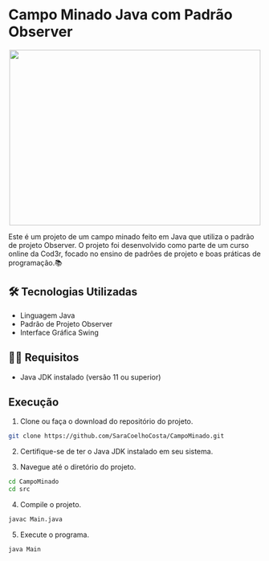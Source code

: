 # Campo Minado Java com Padrão Observer

<p align="center"> 
  <img align="center" src="https://github.com/SaraCoelhoCosta/CampoMinado/assets/31167065/f5e81e21-5619-4326-b02c-ab019f0b30c5" width="500" height="350">  
</p>



Este é um projeto de um campo minado feito em Java que utiliza o padrão de projeto Observer. 
O projeto foi desenvolvido como parte de um curso online da Cod3r, 
focado no ensino de padrões de projeto e boas práticas de programação.📚

## 🛠 Tecnologias Utilizadas

- Linguagem Java
- Padrão de Projeto Observer
- Interface Gráfica Swing

## 👩‍💻 Requisitos

- Java JDK instalado (versão 11 ou superior)

## Execução

1. Clone ou faça o download do repositório do projeto.

```bash
git clone https://github.com/SaraCoelhoCosta/CampoMinado.git
```

2. Certifique-se de ter o Java JDK instalado em seu sistema.

3. Navegue até o diretório do projeto.

```bash
cd CampoMinado
cd src
```

4. Compile o projeto.

```bash
javac Main.java
```

5. Execute o programa.

```bash
java Main
```
